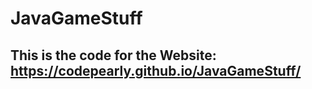 # JavaGameStuff
<h2>This is the code for the Website: <a href="https://codepearly.github.io/JavaGameStuff/">https://codepearly.github.io/JavaGameStuff/</a></h2>
